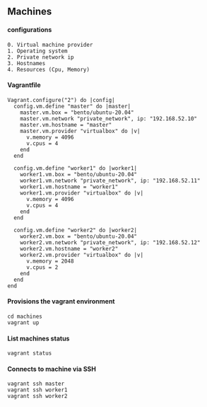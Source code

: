## Machines

#### configurations
```
0. Virtual machine provider
1. Operating system
2. Private network ip
3. Hostnames 
4. Resources (Cpu, Memory)
```

#### Vagrantfile
```
Vagrant.configure("2") do |config|
  config.vm.define "master" do |master|
    master.vm.box = "bento/ubuntu-20.04"
    master.vm.network "private_network", ip: "192.168.52.10"
    master.vm.hostname = "master"
    master.vm.provider "virtualbox" do |v|
      v.memory = 4096
      v.cpus = 4
    end
  end

  config.vm.define "worker1" do |worker1|
    worker1.vm.box = "bento/ubuntu-20.04"
    worker1.vm.network "private_network", ip: "192.168.52.11"
    worker1.vm.hostname = "worker1"
    worker1.vm.provider "virtualbox" do |v|
      v.memory = 4096
      v.cpus = 4
    end
  end

  config.vm.define "worker2" do |worker2|
    worker2.vm.box = "bento/ubuntu-20.04"
    worker2.vm.network "private_network", ip: "192.168.52.12"
    worker2.vm.hostname = "worker2"
    worker2.vm.provider "virtualbox" do |v|
      v.memory = 2048
      v.cpus = 2
    end
  end
end
```

#### Provisions the vagrant environment

```
cd machines
vagrant up
```

#### List machines status
```
vagrant status
```

#### Connects to machine via SSH
```
vagrant ssh master
vagrant ssh worker1
vagrant ssh worker2
```
